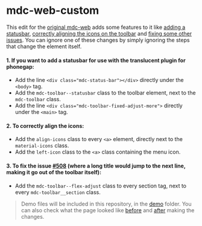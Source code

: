 # mdc-web-custom
This edit for the [original mdc-web](https://github.com/material-components/material-components-web) adds some features to it like [adding a statusbar](#1-if-you-want-to-add-a-statusbar-for-use-with-the-translucent-plugin-for-phonegap), [correctly aligning the icons on the toolbar](#2-to-correctly-align-the-icons) and [fixing some other issues](#3-to-fix-the-issue-508-where-a-long-title-would-jump-to-the-next-line-making-it-go-out-of-the-toolbar-itself). You can ignore one of these changes by simply ignoring the steps that change the element itself.

#### 1. If you want to add a statusbar for use with the translucent plugin for phonegap:
  - Add the line `<div class="mdc-status-bar"></div>` directly under the `<body>` tag.
  - Add the `mdc-toolbar--statusbar` class to the toolbar element, next to the `mdc-toolbar` class.
  - Add the line `<div class="mdc-toolbar-fixed-adjust-more">` directly under the `<main>` tag.

#### 2. To correctly align the icons: 
  - Add the `align-icons` class to every `<a>` element, directly next to the `material-icons` class.
  - Add the `left-icon` class to the `<a>` class containing the menu icon.
  
#### 3. To fix the issue [#508](https://github.com/material-components/material-components-web/issues/508) (where a long title would jump to the next line, making it go out of the toolbar itself):
  - Add the `mdc-toolbar--flex-adjust` class to every section tag, next to every `mdc-toolbar__section` class.
  
> Demo files will be included in this repository, in the [demo](https://github.com/Touficbatache/mdc-web-custom/tree/master/demo) folder.
> You can also check what the page looked like [before](https://touficbatache.github.io/mdc-web-custom/demo/before.html) and [after](https://touficbatache.github.io/mdc-web-custom/demo/after.html) making the changes.
